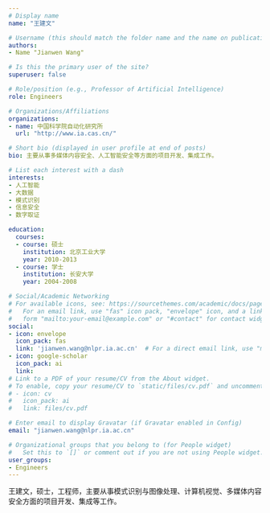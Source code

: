 ```yaml
---
# Display name
name: "王建文"

# Username (this should match the folder name and the name on publications)
authors:
- Name "Jianwen Wang"

# Is this the primary user of the site?
superuser: false

# Role/position (e.g., Professor of Artificial Intelligence)
role: Engineers

# Organizations/Affiliations
organizations:
- name: 中国科学院自动化研究所
  url: "http://www.ia.cas.cn/"

# Short bio (displayed in user profile at end of posts)
bio: 主要从事多媒体内容安全、人工智能安全等方面的项目开发、集成工作。

# List each interest with a dash
interests:
- 人工智能
- 大数据
- 模式识别
- 信息安全
- 数字取证

education:
  courses:
  - course: 硕士
    institution: 北京工业大学
    year: 2010-2013
  - course: 学士
    institution: 长安大学
    year: 2004-2008

# Social/Academic Networking
# For available icons, see: https://sourcethemes.com/academic/docs/page-builder/#icons
#   For an email link, use "fas" icon pack, "envelope" icon, and a link in the
#   form "mailto:your-email@example.com" or "#contact" for contact widget.
social:
- icon: envelope
  icon_pack: fas
  link: 'jianwen.wang@nlpr.ia.ac.cn'  # For a direct email link, use "mailto:test@example.org".
- icon: google-scholar
  icon_pack: ai
  link: 
# Link to a PDF of your resume/CV from the About widget.
# To enable, copy your resume/CV to `static/files/cv.pdf` and uncomment the lines below.
# - icon: cv
#   icon_pack: ai
#   link: files/cv.pdf

# Enter email to display Gravatar (if Gravatar enabled in Config)
email: "jianwen.wang@nlpr.ia.ac.cn"

# Organizational groups that you belong to (for People widget)
#   Set this to `[]` or comment out if you are not using People widget.
user_groups:
- Engineers
---
```


王建文，硕士，工程师，主要从事模式识别与图像处理、计算机视觉、多媒体内容安全方面的项目开发、集成等工作。